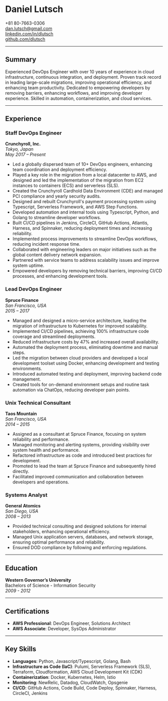# Daniel Lutsch

<span class="iconify" data-icon="tabler:phone"></span> +81 80-7663-0306
<br>
<span class="iconify" data-icon="tabler:mail"></span> <a href="mailto:dan.lutsch@gmail.com">dan.lutsch@gmail.com</a>
<br>
<span class="iconify" data-icon="tabler:brand-linkedin"></span> <a href="https://linkedin.com/in/dlutsch">linkedin.com/in/dlutsch</a>
<br>
<span class="iconify" data-icon="tabler:brand-github"></span> <a href="https://github.com/dlutsch">github.com/dlutsch</a>


---

## Summary

Experienced DevOps Engineer with over 10 years of experience in cloud infrastructure, continuous integration, and deployment. Proven track record in leading large-scale migrations, improving operational efficiency, and enhancing team productivity. Dedicated to empowering developers by removing barriers, enhancing workflows, and improving developer experience. Skilled in automation, containerization, and cloud services.

---

## Experience

### Staff DevOps Engineer  
**Crunchyroll, Inc.**  
*Tokyo, Japan*  
*May 2017 – Present*

- Led a globally dispersed team of 10+ DevOps engineers, enhancing team coordination and deployment efficiency.
- Played a key role in the migration from a local datacenter to AWS, and designed and led the implementation of the migration from EC2 instances to containers (ECS) and serverless (SLS).
- Created the Crunchyroll Cardhold Data Environment (CDE) and managed PCI compliance and yearly security audits.
- Designed and rebuilt Crunchyroll's payment processing system using Typescript, Serverless Framework, and AWS Step Functions.
- Developed automation and internal tools using Typescript, Python, and Golang to streamline developer workflows.
- Built CI/CD pipelines in Jenkins, CircleCI, GitHub Actions, Atlantis, Harness, and Spinnaker, reducing deployment times and increasing reliability.
- Implemented process improvements to streamline DevOps workflows, reducing incident response time.
- Collaborated with engineering leaders on major initiatives such as the global content delivery network expansion.
- Partnered with service teams to address scalability issues and improve system uptime.
- Empowered developers by removing technical barriers, improving CI/CD processes, and enhancing development tools.

### Lead DevOps Engineer  
**Spruce Finance**  
*San Francisco, USA*  
*2015 – 2017*

- Managed and designed a micro-service architecture, leading the migration of infrastructure to Kubernetes for improved scalability.
- Implemented CI/CD pipelines, achieving 100% infrastructure code coverage and streamlined deployments.
- Reduced infrastructure costs by 47% and increased overall availability.
- Automated the deployment process, eliminating downtime and manual steps.
- Led the migration between cloud providers and developed a local development toolset using Docker, enhancing development and testing environments.
- Introduced automated testing and deployment, improving backend code management.
- Created tools for on-demand environment setups and routine task automation via ChatOps, reducing developer pain points.

### Unix Technical Consultant  
**Taos Mountain**  
*San Francisco, USA*  
*2014 – 2015*

- Assigned as a consultant at Spruce Finance, focusing on system reliability and performance.
- Managed monitoring and alerting systems, providing visibility over system health and performance.
- Refactored infrastructure as code and introduced best practices for development.
- Promoted to lead the team at Spruce Finance and subsequently hired directly.
- Facilitated improved communication and collaboration between developers and operations.

### Systems Analyst  
**General Atomics**  
*San Diego, USA*  
*2008 – 2013*

- Provided technical consulting and designed solutions for internal stakeholders, enhancing operational efficiency.
- Managed Unix application servers, databases, and network storage, ensuring optimal performance and reliability.
- Ensured DOD compliance by following and enforcing regulations.

---

## Education

**Western Governor’s University**  
Bachelors of Science - Information Security  
*2009 - 2012*

---

## Certifications

- **AWS Professional**: DevOps Engineer, Solutions Architect
- **AWS Associate**: Developer, SysOps Administrator

---

## Key Skills

- **Languages**: Python, Javascript/Typescript, Golang, Bash
- **Infrastructure as Code (IaC)**: Pulumi, Serverless Framework (SLS), Terraform, Cloudformation, AWS Cloud Development Kit (CDK)
- **Containerization**: Docker, Kubernetes, Helm, Istio
- **Monitoring**: NewRelic, Datadog, CloudWatch, Opsgenie
- **CI/CD**: GitHub Actions, Code Build, Code Deploy, Spinnaker, Harness, CircleCI, Jenkins

